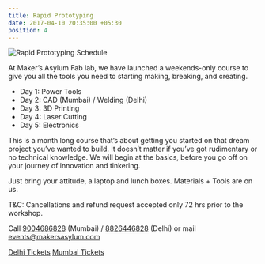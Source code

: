 ```yaml
---
title: Rapid Prototyping
date: 2017-04-10 20:35:00 +05:30
position: 4
---
```


![Rapid Prototyping Schedule](/uploads/rapid_prototyping_schedule.png)

At Maker’s Asylum Fab lab, we have launched a weekends-only course to give you all the tools you need to starting making, breaking, and creating.

* Day 1: Power Tools
* Day 2: CAD (Mumbai) / Welding (Delhi)
* Day 3: 3D Printing
* Day 4: Laser Cutting
* Day 5: Electronics

This is a month long course that’s about getting you started on that dream project you’ve wanted to build. It doesn’t matter if you’ve got rudimentary or no technical knowledge. We will begin at the basics, before you go off on your journey of innovation and tinkering.

Just bring your attitude, a laptop and lunch boxes. Materials + Tools are on us.

T&C: Cancellations and refund request accepted only 72 hrs prior to the workshop.

Call <a href="tel:9004686828">9004686828</a> (Mumbai) / <a href="tel:8826446828">8826446828<a/> (Delhi) or mail <a href="mailto:events@makersasylum.com">events@makersasylum.com</a>

<a href="https://www.facebook.com/pg/makersasylumdelhi/events/" target="_blank" class="btn btn-primary">Delhi Tickets</a>
<a href="https://www.facebook.com/pg/makersasylum/events/" target="_blank" class="btn btn-primary">Mumbai Tickets</a>
